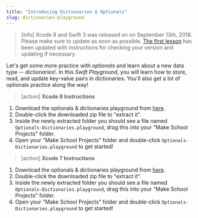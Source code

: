 ```yaml
---
title: "Introducing Dictionaries & Optionals"
slug: dictionaries-playground
---
```


> [info]
> Xcode 8 and Swift 3 was released on on September 13th, 2016. Please make sure to update as soon as possible. [The first lesson](https://www.makeschool.com/academy/tutorial/getting-started-with-xcode-playgrounds-0afee09b-0bdb-47bd-8551-e179266b6b65/get-started-with-xcode-74d7476e-22f1-403c-99ab-b767f1a7b71e) has been updated with instructions for checking your version and updating if necessary.

Let's get some more practice with _optionals_ and learn about a new data type -- _dictionaries_!. In this _Swift Playground_, you will learn how to store, read, and update key-value pairs in dictionaries. You'll also get a lot of optionals practice along the way!

> [action]
> **Xcode 8 Instructions**
>
1. Download the optionals & dictionaries playground from [here](https://github.com/MakeSchool-Tutorials/Intro-Optionals-Dictionaries-Playground/archive/swift3.zip).
1. Double-click the downloaded zip file to "extract it".
1. Inside the newly extracted folder you should see a file named `Optionals-Dictionaries.playground`, drag this into your "Make School Projects" folder.
1. Open your "Make School Projects" folder and double-click `Optionals-Dictionaries.playground` to get started!

<!--  -->

> [action]
> **Xcode 7 Instructions**
>
1. Download the optionals & dictionaries playground from [here](https://github.com/MakeSchool-Tutorials/Intro-Optionals-Dictionaries-Playground/archive/master.zip).
1. Double-click the downloaded zip file to "extract it".
1. Inside the newly extracted folder you should see a file named `Optionals-Dictionaries.playground`, drag this into your "Make School Projects" folder.
1. Open your "Make School Projects" folder and double-click `Optionals-Dictionaries.playground` to get started!
